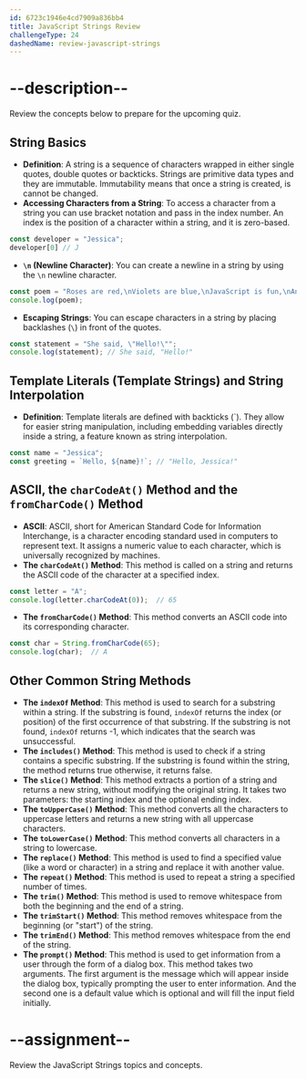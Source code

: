 ```yaml
---
id: 6723c1946e4cd7909a836bb4
title: JavaScript Strings Review
challengeType: 24
dashedName: review-javascript-strings
---
```


# --description--

Review the concepts below to prepare for the upcoming quiz.

## String Basics

- **Definition**: A string is a sequence of characters wrapped in either single quotes, double quotes or backticks. Strings are primitive data types and they are immutable. Immutability means that once a string is created, is cannot be changed. 
- **Accessing Characters from a String**: To access a character from a string you can use bracket notation and pass in the index number. An index is the position of a character within a string, and it is zero-based.

```js
const developer = "Jessica";
developer[0] // J
```

- **`\n` (Newline Character)**: You can create a newline in a string by using the `\n` newline character.

```js
const poem = "Roses are red,\nViolets are blue,\nJavaScript is fun,\nAnd so are you.";
console.log(poem);
```

- **Escaping Strings**: You can escape characters in a string by placing backlashes (`\`) in front of the quotes.

```js
const statement = "She said, \"Hello!\"";
console.log(statement); // She said, "Hello!"
```
  
## Template Literals (Template Strings) and String Interpolation

- **Definition**: Template literals are defined with backticks (`). They allow for easier string manipulation, including embedding variables directly inside a string, a feature known as string interpolation.

```js
const name = "Jessica";
const greeting = `Hello, ${name}!`; // "Hello, Jessica!"
```

## ASCII, the `charCodeAt()` Method and the `fromCharCode()` Method

- **ASCII**: ASCII, short for American Standard Code for Information Interchange, is a character encoding standard used in computers to represent text. It assigns a numeric value to each character, which is universally recognized by machines. 
- **The `charCodeAt()` Method**: This method is called on a string and returns the ASCII code of the character at a specified index.

```js
const letter = "A";
console.log(letter.charCodeAt(0));  // 65
```

- **The `fromCharCode()` Method**: This method converts an ASCII code into its corresponding character.

```js
const char = String.fromCharCode(65);
console.log(char);  // A
```

## Other Common String Methods

- **The `indexOf` Method**: This method is used to search for a substring within a string. If the substring is found, `indexOf` returns the index (or position) of the first occurrence of that substring. If the substring is not found, `indexOf` returns -1, which indicates that the search was unsuccessful.
- **The `includes()` Method**: This method is used to check if a string contains a specific substring. If the substring is found within the string, the method returns true otherwise, it returns false. 
- **The `slice()` Method**: This method extracts a portion of a string and returns a new string, without modifying the original string. It takes two parameters: the starting index and the optional ending index. 
- **The `toUpperCase()` Method**: This method converts all the characters to uppercase letters and returns a new string with all uppercase characters. 
- **The `toLowerCase()` Method**: This method converts all characters in a string to lowercase. 
- **The `replace()` Method**: This method is used to find a specified value (like a word or character) in a string and replace it with another value. 
- **The `repeat()` Method**: This method is used to repeat a string a specified number of times. 
- **The `trim()` Method**: This method is used to remove whitespace from both the beginning and the end of a string.
- **The `trimStart()` Method**: This method removes whitespace from the beginning (or "start") of the string.
- **The `trimEnd()` Method**: This method removes whitespace from the end of the string.
- **The `prompt()` Method**: This method is used to get information from a user through the form of a dialog box. This method takes two arguments. The first argument is the message which will appear inside the dialog box, typically prompting the user to enter information. And the second one is a default value which is optional and will fill the input field initially.

# --assignment--

Review the JavaScript Strings topics and concepts.

